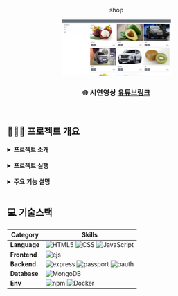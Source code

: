 <!-- 제목 -->
<p align="center">
    shop
</p>

<!-- 프로젝트 대표 이미지 -->
<div align="center">
        <img  style="width: 50%" src="../toys-images/shop/메인 이미지1.png">
</div>

<!-- 홈페이지 링크 -->
<div align=center>
    <h3>
        🌐 시연영상
        <a href="https://www.youtube.com/watch?v=VNUQ4d3GX4Q">유튜브링크</a>
    </h3>
</div>

<br>


## 👨🏻‍🏫 프로젝트 개요
<details>
	<summary><b> 프로젝트 소개</b></summary>
    <ul>
        <li>NodeJS로 쇼핑몰의 기본 기능 구현, admin 페이지 구현
        </li>
        <li>Passport(local, google), cookie-session 인증
        </li>
        <li>상품 불러오기, 생성, 수정, 삭제 / 카테고리 불러오기, 생성, 삭제
        </li>
        <li>파일 업로드 + dropzone을 이용한 세부 이미지 생성 / 장바구니 불러오기, 추가, 수정, 초기화, PG결제(테스트)
        </li>
    </ul>
</details>

<br>

<details>
	<summary><b> 프로젝트 실행</b></summary>

```bash
# Prerequisites: npm, node, mongodb(docker), Google Oauth Client
# execution
docker-compose up -d
git clone https://github.com/mpqm/nodejs-service-shop.git
npm install
npm start
```

</details>

<br>

<details>
    <summary><b> 주요 기능 설명</b></summary>
    <ul>
	    <b> Admin</b>
        <li>인증 미들웨어를 통해 유저 데이터의 admin필드가 1인경우에 관리자 페이지에 접근 가능
        </li>
        <li>카테고리 생성 및 삭제, 카테고리별 상품 페이지 조회 가능
        </li>
        <li>상품 생성, 수정, 삭제, 이미지 업로드로 대표이미지 생성 및 드랍존스크립트로 크기 조절된 세부 이미지 생성
        </li>
        <b> Cart </b>
        <li>장바구니 불러오기, 추가, 수정, 초기화
        </li>
        <li>장바구니에서 수량 증가, 감소, 삭제를 쿼리($action)를 통해 업데이트
        </li>
        <li>클라이언트에서 PG결제 로직 처리(임시)
        </li>
        <b> Product(View) </b>
        <li>전체 조회 및 카테고리별 상품 렌더링(대표이미지, 가격, 장바구니 추가, 자세히)
        </li>
        <li>상품에 대한 자세한 정보 확인 페이지 렌더링(상품의 전체 필드 정보)
        </li>
        <b> Else </b>
        <li> dropzone 스크립트를 이용해 상품 세부 이미지들 생성
        </li>
        <li>Passport.isAuthenticated()를 이용한 미들웨어로 관리자, 리소스, 라우팅 비인가 접근 보호
        </li>
        <li>미들웨어로 페이지 이동시 오류, 성공 메시지를 보이기 위해 flash 사용 및 res.locals 객체에 user, cart 정보 저장
        </li>
    </ul>
</details>

<br>

## 💻 기술스택

| **Category** |**Skills**| 
|-------------|---------|
|**Language**| ![HTML5](https://img.shields.io/badge/html-E34F26?style=for-the-badge&logo=html5&logoColor=white) ![CSS](https://img.shields.io/badge/css-1572B6?style=for-the-badge&logo=css3&logoColor=white) ![JavaScript](https://img.shields.io/badge/javascript-F7DF1E?style=for-the-badge&logo=javascript&logoColor=white) |
|**Frontend**| ![ejs](https://img.shields.io/badge/ejs-B4CA65.svg?&style=for-the-badge&logo=ejs&logoColor=white) 
|**Backend**| ![express](https://img.shields.io/badge/express-000000?style=for-the-badge&logo=express&logoColor=white) ![passport](https://img.shields.io/badge/passport-34E27A?style=for-the-badge&logo=passport&logoColor=white) ![oauth](https://img.shields.io/badge/oauth-4285F4?style=for-the-badge&logo=google&logoColor=white)|
| **Database**| ![MongoDB](https://img.shields.io/badge/mongodb-47A248?style=for-the-badge&logo=mongodb&logoColor=white)|
| **Env**|![npm](https://img.shields.io/badge/npm-D24939?style=for-the-badge&logo=npm&logoColor=white) ![Docker](https://img.shields.io/badge/docker-2496ED?style=for-the-badge&logo=docker&logoColor=white) 